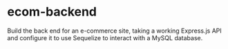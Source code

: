 # ecom-backend
Build the back end for an e-commerce site, taking a working Express.js API and configure it to use Sequelize to interact with a MySQL database.
